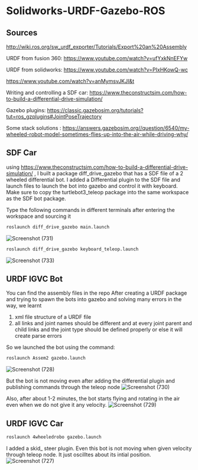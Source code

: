 # Solidworks-URDF-Gazebo-ROS

## Sources
http://wiki.ros.org/sw_urdf_exporter/Tutorials/Export%20an%20Assembly

URDF from fusion 360: https://www.youtube.com/watch?v=ufYxkNnEFYw

URDF from solidworks: https://www.youtube.com/watch?v=PIxHKowQ-wc

https://www.youtube.com/watch?v=anMymsvJKJI&t

Writing and controlling a SDF car: https://www.theconstructsim.com/how-to-build-a-differential-drive-simulation/

Gazebo plugins: https://classic.gazebosim.org/tutorials?tut=ros_gzplugins#JointPoseTrajectory

Some stack solutions : https://answers.gazebosim.org//question/6540/my-wheeled-robot-model-sometimes-flies-up-into-the-air-while-driving-why/

## SDF Car
using https://www.theconstructsim.com/how-to-build-a-differential-drive-simulation/ , I built a package diff_drive_gazebo that has a SDF file of a 2 wheeled differential bot. I added a Differential plugin to the SDF file and launch files to launch the bot into gazebo and control it with keyboard. Make sure to copy the turtlebot3_teleop package into the same workspace as the SDF bot package.

Type the following commands in different terminals after entering the workspace and sourcing it

``` bash
roslaunch diff_drive_gazebo main.launch
```
![Screenshot (731)](https://user-images.githubusercontent.com/106007058/208167622-9aac7c00-e369-4806-9155-e1391541c268.png)


``` bash
roslaunch diff_drive_gazebo keyboard_teleop.launch
```
![Screenshot (733)](https://user-images.githubusercontent.com/106007058/208167728-d0dfa70e-5ed6-4ca0-a2b3-e1d168564f11.png)

## URDF IGVC Bot
You can find the assembly files in the repo
After creating a URDF package and trying to spawn the bots into gazebo and solving many errors in the way, we learnt 
1) xml file structure of a URDF file
2) all links and joint names should be different and at every joint parent and child links and the joint type should be defined properly or else it will create parse errors

So we launched the bot using the command:
``` bash
roslaunch Assem2 gazebo.launch
```
![Screenshot (728)](https://user-images.githubusercontent.com/106007058/208169126-54d348a3-0659-4a67-bf87-a6d8b061c3e7.png)

But the bot is not moving even after adding the differential plugin and publishing commands through the teleop node
![Screenshot (730)](https://user-images.githubusercontent.com/106007058/208169732-d5a04325-2191-465e-8f07-a265a7830369.png)

 Also, after about 1-2 minutes, the bot starts flying and rotating in the air even when we do not give it any velocity.
 ![Screenshot (729)](https://user-images.githubusercontent.com/106007058/208169918-94d2e5c6-220d-4ce8-83fd-4a0fd89a51ef.png)


## URDF IGVC Car
``` bash
roslaunch 4wheeledrobo gazebo.launch
```
I added a skid_ steer plugin. Even this bot is not moving when given velocity through teleop node. It just oscilltes about its intial position.
![Screenshot (727)](https://user-images.githubusercontent.com/106007058/208170035-9d5527ab-3e0d-4a81-945a-47b4d832d725.png)

